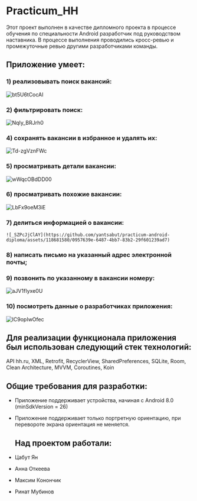 # Practicum_HH

Этот проект выполнен в качестве дипломного проекта в процессе обучения по специальности Android разработчик под руководством наставника. В процессе выполнения проводились кросс-ревью и промежуточные ревью другими разработчиками команды.

## Приложение умеет:

### 1) реализовывать поиск вакансий:
![bt5U6tCocAI](https://github.com/yantsabut/practicum-android-diploma/assets/118681580/f7107311-3bc9-4f29-a1b5-8ff377c80d89)
### 2) фильтрировать поиск:
   ![NqIy_BRJrh0](https://github.com/yantsabut/practicum-android-diploma/assets/118681580/c5afebf1-7365-448a-8546-81f63a0785e3)
### 4) сохранять вакансии в избранное и удалять их:
   ![Td-zgVznFWc](https://github.com/yantsabut/practicum-android-diploma/assets/118681580/e8b0a800-ea53-4814-a2c0-26ee3dee6bde)
### 5) просматривать детали вакансии:
   ![wWqcOBdDD00](https://github.com/yantsabut/practicum-android-diploma/assets/118681580/4417c54b-01ee-479a-beea-3591583360c7)
### 6) просматривать похожие вакансии:
   ![LbFx9oeM3iE](https://github.com/yantsabut/practicum-android-diploma/assets/118681580/b64f92a8-5c64-494a-9226-08dfbc45e999)
### 7) делиться информацией о вакансии:
    ![_SZPcJjClAY](https://github.com/yantsabut/practicum-android-diploma/assets/118681580/0957639e-6487-4bb7-83b2-29f601239ad7)
### 8) написать письмо на указанный адрес электронной почты;
### 9) позвонить по указанному в вакансии номеру:
![aJV1fIyxe0U](https://github.com/yantsabut/practicum-android-diploma/assets/118681580/9aea88fa-60bd-414a-88fc-694bc9c46216)
### 10) посмотреть данные о разработчиках приложения:
   ![IC9opIwOfec](https://github.com/yantsabut/practicum-android-diploma/assets/118681580/58873885-4ac1-453c-9060-2bd3597f4623)


    
 ## Для реализации функционала приложения был использован следующий стек технологий:
 
 API hh.ru, XML, Retrofit, RecyclerView, SharedPreferences, SQLite, Room, Clean Architecture, MVVM, Coroutines, Koin

 ## Общие требования для разработки:
 
- Приложение поддерживает устройства, начиная с Android 8.0 (minSdkVersion = 26)
- Приложение поддерживает только портретную ориентацию, при перевороте экрана ориентация не меняется.

  ## Над проектом работали:
  
- Цабут Ян
- Анна Откеева
- Максим Конончик
- Ринат Мубинов
  

